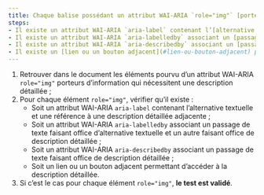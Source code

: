 ```yaml
---
title: Chaque balise possédant un attribut WAI-ARIA `role="img"` [porteuse d’information](#image-porteuse-d-information), qui nécessite une [description détaillée](#description-detaillee-image), vérifie-t-elle une de ces conditions ?
steps:
- Il existe un attribut WAI-ARIA `aria-label` contenant l’[alternative textuelle](#alternative-textuelle-image) et une référence à une [description détaillée](#description-detaillee-image) adjacente ;
- Il existe un attribut WAI-ARIA `aria-labelledby` associant un [passage de texte](#passage-de-texte-lie-par-aria-labelledby-ou-aria-describedby) faisant office d’[alternative textuelle](#alternative-textuelle-image) et un autre faisant office de [description détaillée](#description-detaillee-image) ;
- Il existe un attribut WAI-ARIA `aria-describedby` associant un [passage de texte](#passage-de-texte-lie-par-aria-labelledby-ou-aria-describedby) faisant office de [description détaillée](#description-detaillee-image) ;
- Il existe un [lien ou un bouton adjacent](#lien-ou-bouton-adjacent) permettant d’accéder à la [description détaillée](#description-detaillee-image).
---
```


1. Retrouver dans le document les éléments pourvu d’un attribut WAI-ARIA `role="img"` porteurs d’information qui nécessitent une description détaillée ;
2. Pour chaque élément `role="img"`, vérifier qu’il existe :
      * Soit un attribut WAI-ARIA `aria-label` contenant l’alternative textuelle et une référence à une description détaillée adjacente ;
      * Soit un attribut WAI-ARIA `aria-labelledby` associant un passage de texte faisant office d’alternative textuelle et un autre faisant office de description détaillée ;
      * Soit un attribut WAI-ARIA `aria-describedby` associant un passage de texte faisant office de description détaillée ;
      * Soit un lien ou un bouton adjacent permettant d’accéder à la description détaillée.
3. Si c’est le cas pour chaque élément `role="img"`, **le test est validé**.